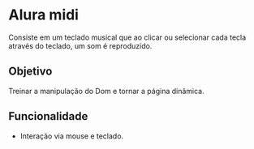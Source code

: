 
# Alura midi

Consiste em um teclado musical que ao clicar ou selecionar cada tecla através do teclado, um som é reproduzido.


## Objetivo

Treinar a manipulação do Dom e tornar a página dinâmica.



## Funcionalidade

- Interação via mouse e teclado.

